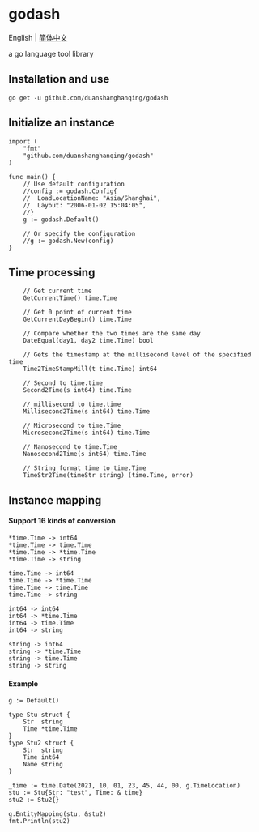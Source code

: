 # godash

English | [简体中文](https://github.com/duanshanghanqing/godash/blob/master/README.cn.md)

a go language tool library

## Installation and use
    go get -u github.com/duanshanghanqing/godash

## Initialize an instance
    import (
        "fmt"
        "github.com/duanshanghanqing/godash"
    )

    func main() {
        // Use default configuration
        //config := godash.Config{
        //	LoadLocationName: "Asia/Shanghai",
        //	Layout: "2006-01-02 15:04:05",
        //}
        g := godash.Default()
        
        // Or specify the configuration
        //g := godash.New(config)
    }

## Time processing

        // Get current time
        GetCurrentTime() time.Time

        // Get 0 point of current time
        GetCurrentDayBegin() time.Time

        // Compare whether the two times are the same day
        DateEqual(day1, day2 time.Time) bool

        // Gets the timestamp at the millisecond level of the specified time
        Time2TimeStampMill(t time.Time) int64

        // Second to time.time
        Second2Time(s int64) time.Time

        // millisecond to time.time
        Millisecond2Time(s int64) time.Time

        // Microsecond to time.Time
        Microsecond2Time(s int64) time.Time
        
        // Nanosecond to time.Time
        Nanosecond2Time(s int64) time.Time

        // String format time to time.Time
        TimeStr2Time(timeStr string) (time.Time, error)

## Instance mapping

#### Support 16 kinds of conversion

	*time.Time -> int64
	*time.Time -> time.Time
	*time.Time -> *time.Time
	*time.Time -> string

	time.Time -> int64
	time.Time -> *time.Time
	time.Time -> time.Time
	time.Time -> string

	int64 -> int64
	int64 -> *time.Time
	int64 -> time.Time
    int64 -> string

	string -> int64
	string -> *time.Time
	string -> time.Time
	string -> string

#### Example

    g := Default()

	type Stu struct {
		Str  string
		Time *time.Time
	}
	type Stu2 struct {
		Str  string
		Time int64
		Name string
	}

	_time := time.Date(2021, 10, 01, 23, 45, 44, 00, g.TimeLocation)
	stu := Stu{Str: "test", Time: &_time}
	stu2 := Stu2{}

	g.EntityMapping(stu, &stu2)
	fmt.Println(stu2)